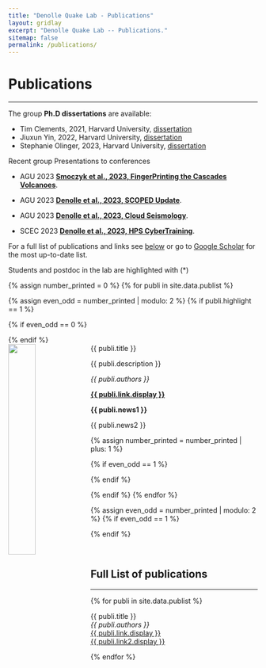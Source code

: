 ```yaml
---
title: "Denolle Quake Lab - Publications"
layout: gridlay
excerpt: "Denolle Quake Lab -- Publications."
sitemap: false
permalink: /publications/
---
```



# Publications
---
<!-- ## Group highlights -->

The group **Ph.D dissertations** are available:

* Tim Clements, 2021, Harvard University, [dissertation](../downloads/Dissertation_Clements_2021.pdf)
* Jiuxun Yin, 2022, Harvard University, [dissertation](../downloads/Dissertation_Yin_2022.pdf)
* Stephanie Olinger, 2023, Harvard University, [dissertation](../downloads/Dissertation_Olinger_2023.pdf)



Recent group Presentations to conferences 
* AGU 2023 **[Smoczyk et al., 2023, FingerPrinting the Cascades Volcanoes](https://docs.google.com/presentation/d/1UWQBOy0hZhkFYCCskUeb0OuJrS-wzp4K/edit?usp=sharing&ouid=114363206559877755268&rtpof=true&sd=true)**.

* AGU 2023 **[Denolle et al., 2023, SCOPED Update](https://docs.google.com/presentation/d/1FMR0QH62oBuadAWXQ7ENPMEj7cuv9mORD41QSpwOlDs/edit?usp=sharing)**.

* AGU 2023 **[Denolle et al., 2023, Cloud Seismology](https://docs.google.com/presentation/d/1FMR0QH62oBuadAWXQ7ENPMEj7cuv9mORD41QSpwOlDs/edit?uhttps://docs.google.com/presentation/d/1ekEv4T8Oanuv0EpwWBotoCTsu_N4cXc3iR9pp1TcBL0/edit?usp=sharing)**.

* SCEC 2023 **[Denolle et al., 2023, HPS CyberTraining](https://docs.google.com/presentation/d/1VXIdf3ocESIfkYW4MZHCzZ9mOdw-_eGYMFfE27CINJ0/edit?usp=sharing)**.


For a full list of publications and links see [below](#full-list-of-publications) or go to [Google Scholar](https://scholar.google.com/citations?user=GR8BOxsAAAAJ&hl=en) for the most up-to-date list.

Students and postdoc in the lab are highlighted with (*)


{% assign number_printed = 0 %}
{% for publi in site.data.publist %}

{% assign even_odd = number_printed | modulo: 2 %}
{% if publi.highlight == 1 %}

{% if even_odd == 0 %}
<div class="row">
{% endif %}

<div class="col-sm-6 clearfix">
 <div class="well">
  <pubtit>{{ publi.title }}</pubtit>
  <img src="{{ site.url }}{{ site.baseurl }}/images/pubpic/{{ publi.image }}" class="img-responsive" width="33%" style="float: left" />
  <p>{{ publi.description }}</p>
  <p><em>{{ publi.authors }}</em></p>
  <p><strong><a href="{{ publi.link.url }}">{{ publi.link.display }}</a></strong></p>
  <p class="text-danger"><strong> {{ publi.news1 }}</strong></p>
  <p> {{ publi.news2 }}</p>
 </div>
</div>

{% assign number_printed = number_printed | plus: 1 %}

{% if even_odd == 1 %}
</div>
{% endif %}

{% endif %}
{% endfor %}

{% assign even_odd = number_printed | modulo: 2 %}
{% if even_odd == 1 %}
</div>
{% endif %}

<p> &nbsp; </p>


## Full List of publications
---
{% for publi in site.data.publist %}

  {{ publi.title }} <br />
  <em>{{ publi.authors }} </em><br /><a href="{{ publi.link.url }}">{{ publi.link.display }}</a><br /><a href="{{ publi.link2.url }}">{{ publi.link2.display }}</a>

{% endfor %}
